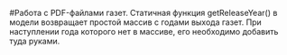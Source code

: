 #Работа с PDF-файлами газет.
Статичная функция getReleaseYear() в модели возвращает простой массив с годами выхода газет. 
При наступлении года которого нет в массиве, его необходимо добавить туда руками. 